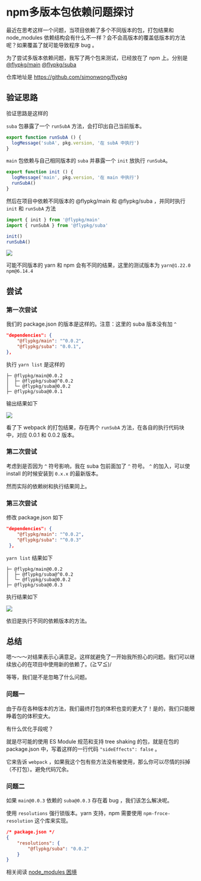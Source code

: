 # npm多版本包依赖问题探讨

最近在思考这样一个问题，当项目依赖了多个不同版本的包，打包结果和 node_modules 依赖结构会有什么不一样？会不会高版本的覆盖低版本的方法呢？如果覆盖了就可能导致程序 bug 。



为了尝试多版本依赖问题，我写了两个包来测试，已经放在了 npm 上。分别是 [@flypkg/main](https://www.npmjs.com/package/@flypkg/main) [@flypkg/suba](https://www.npmjs.com/package/@flypkg/suba)

仓库地址是 https://github.com/simonwong/flypkg



## 验证思路

验证思路是这样的

`suba` 包暴露了一个 `runSubA` 方法，会打印出自己当前版本。

```javascript
export function runSubA () {
  logMessage('subA', pkg.version, '在 subA 中执行')
}
```



`main` 包依赖与自己相同版本的 `suba` 并暴露一个 `init` 放执行 `runSubA`。

```javascript
export function init () {
  logMessage('main', pkg.version, '在 main 中执行')
  runSubA()
}
```



然后在项目中依赖不同版本的 @flypkg/main 和 @flypkg/suba ，并同时执行 `init`  和 `runSubA` 方法

```javascript
import { init } from '@flypkg/main'
import { runSubA } from '@flypkg/suba'

init()
runSubA()
```



![](http://file.wangsijie.top/blog/20200510214555.png)



可能不同版本的 yarn 和 npm 会有不同的结果，这里的测试版本为 `yarn@1.22.0` `npm@6.14.4`

## 尝试 

### 第一次尝试



我们的 package.json 的版本是这样的。注意：这里的 suba 版本没有加 `^`  

```json
"dependencies": {
    "@flypkg/main": "^0.0.2",
    "@flypkg/suba": "0.0.1",
},
```

执行 `yarn list` 是这样的

```
├─ @flypkg/main@0.0.2
│  ├─ @flypkg/suba@^0.0.2
│  └─ @flypkg/suba@0.0.2
├─ @flypkg/suba@0.0.1
```



输出结果如下

![](http://file.wangsijie.top/blog/20200510220431.png)



看了下 webpack 的打包结果，存在两个 `runSubA` 方法，在各自的执行代码块中，对应 0.0.1 和 0.0.2 版本。



### 第二次尝试

考虑到是否因为 `^` 符号影响，我在 suba 包前面加了 `^` 符号。 `^` 的加入，可以使 install 的时候安装到 `0.x.x` 的最新版本。

然而实际的依赖树和执行结果同上。



### 第三次尝试

修改 package.json 如下

```json
"dependencies": {
    "@flypkg/main": "^0.0.2",
    "@flypkg/suba": "^0.0.3"
 },
```



`yarn list` 结果如下

```
├─ @flypkg/main@0.0.2
│  ├─ @flypkg/suba@^0.0.2
│  └─ @flypkg/suba@0.0.2
├─ @flypkg/suba@0.0.3
```



执行结果如下

![](http://file.wangsijie.top/blog/20200510223557.png)

依旧是执行不同的依赖版本的方法。



## 总结

嗯～～～对结果表示心满意足。这样就避免了一开始我所担心的问题。我们可以继续放心的在项目中使用新的依赖了。\(≧▽≦)/



等等，我们是不是忽略了什么问题。



### 问题一

由于存在各种版本的方法，我们最终打包的体积也变的更大了！是的，我们只能眼睁着包的体积变大。

有什么优化手段呢？

就是尽可能的使用 ES Module 规范和支持 tree shaking 的包，就是在包的 package.json 中，写着这样的一行代码 `"sideEffects": false` 。

它来告诉 `webpack` ，如果我这个包有些方法没有被使用，那么你可以尽情的抖掉（不打包）。避免代码冗余。



### 问题二

如果 `main@0.0.3` 依赖的 `suba@0.0.3` 存在着 bug ，我们该怎么解决呢。

使用 `resolutions` 强行锁版本。yarn 支持，npm 需要使用 `npm-froce-resolution` 这个库来实现。

```package.json
/* package.json */
{
	"resolutions": {
		"@flypkg/suba": "0.0.2"
	}
}
```



相关阅读 [node_modules 困境](https://zhuanlan.zhihu.com/p/137535779)

